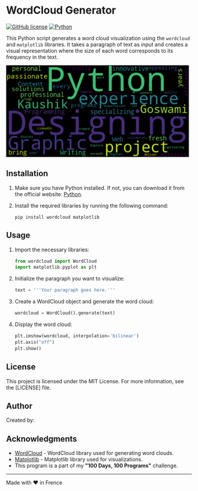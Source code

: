 # WordCloud Generator

[![GitHub license](https://img.shields.io/badge/license-MIT-blue.svg?style=flat-square)](https://github.com/yourusername/your-repo/blob/main/LICENSE)
[![Python](https://img.shields.io/badge/python-3.7%20|%203.8%20|%203.9%20|%203.10%20|%203.11-green?style=flat-square)](https://www.python.org/downloads/)

This Python script generates a word cloud visualization using the `wordcloud` and `matplotlib` libraries. It takes a paragraph of text as input and creates a visual representation where the size of each word corresponds to its frequency in the text.

![Wordcloud Generator](./screenshots/wordcloud.png)

## Installation

1. Make sure you have Python installed. If not, you can download it from the official website: [Python](https://www.python.org/downloads/).

2. Install the required libraries by running the following command:

   ```shell
   pip install wordcloud matplotlib
   ```

## Usage

1. Import the necessary libraries:

   ```python
   from wordcloud import WordCloud
   import matplotlib.pyplot as plt
   ```

2. Initialize the paragraph you want to visualize:

   ```python
   text = '''Your paragraph goes here.'''
   ```

3. Create a WordCloud object and generate the word cloud:

   ```python
   wordcloud = WordCloud().generate(text)
   ```

4. Display the word cloud:

   ```python
   plt.imshow(wordcloud, interpolation='bilinear')
   plt.axis("off")
   plt.show()
   ```

## License

This project is licensed under the MIT License. For more information, see the [LICENSE] file.

## Author

Created by: 

## Acknowledgments

- [WordCloud](https://github.com/amueller/word_cloud) - WordCloud library used for generating word clouds.
- [Matplotlib](https://matplotlib.org/) - Matplotlib library used for visualizations.
- This program is a part of my **"100 Days, 100 Programs"** challenge.

---

Made with ❤️ in Frence
